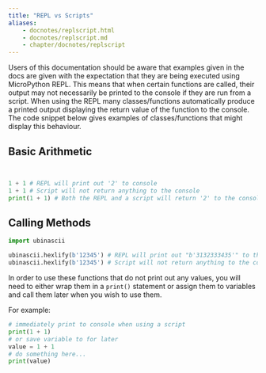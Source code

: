 ```yaml
---
title: "REPL vs Scripts"
aliases:
    - docnotes/replscript.html
    - docnotes/replscript.md
    - chapter/docnotes/replscript
---
```


Users of this documentation should be aware that examples given in the docs are given with the expectation that they are being executed using MicroPython REPL. This means that when certain functions are called, their output may not necessarily be printed to the console if they are run from a script. When using the REPL many classes/functions automatically produce a printed output displaying the return value of the function to the console. The code snippet below gives examples of classes/functions that might display this behaviour.

## Basic Arithmetic

```python


1 + 1 # REPL will print out '2' to console
1 + 1 # Script will not return anything to the console
print(1 + 1) # Both the REPL and a script will return '2' to the console
```

## Calling Methods

```python
import ubinascii

ubinascii.hexlify(b'12345') # REPL will print out "b'3132333435'" to the console
ubinascii.hexlify(b'12345') # Script will not return anything to the console
```

In order to use these functions that do not print out any values, you will need to either wrap them in a `print()` statement or assign them to variables and call them later when you wish to use them.

For example:

```python
# immediately print to console when using a script
print(1 + 1)
# or save variable to for later
value = 1 + 1
# do something here...
print(value)
```
